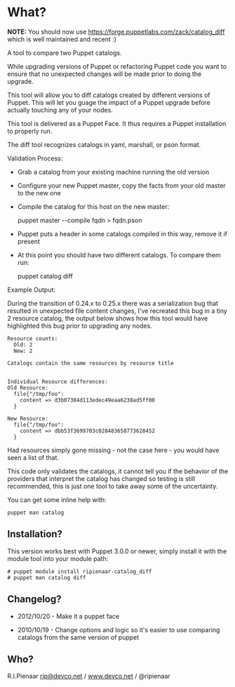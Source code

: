 What?
=====

**NOTE:** You should now use https://forge.puppetlabs.com/zack/catalog_diff
which is well maintained and recent :)


A tool to compare two Puppet catalogs.

While upgrading versions of Puppet or refactoring Puppet code you want to
ensure that no unexpected changes will be made prior to doing the upgrade.

This tool will allow you to diff catalogs created by different versions of
Puppet.  This will let you guage the impact of a Puppet upgrade before actually
touching any of your nodes.

This tool is delivered as a Puppet Face. It thus requires a Puppet installation
to properly run.

The diff tool recognizes catalogs in yaml, marshall, or pson format.

Validation Process:

 - Grab a catalog from your existing machine running the old version
 - Configure your new Puppet master, copy the facts from your old master
   to the new one
 - Compile the catalog for this host on the new master:

      puppet master --compile fqdn > fqdn.pson

 - Puppet puts a header in some catalogs compiled in this way, remove it if present
 - At this point you should have two different catalogs. To compare them run:

      puppet catalog diff <catalog1> <catalog2>

Example Output:

During the transition of 0.24.x to 0.25.x there was a serialization bug that
resulted in unexpected file content changes, I've recreated this bug in a tiny
2 resource catalog, the output below shows how this tool would have highlighted
this bug prior to upgrading any nodes.

    Resource counts:
      Old: 2
      New: 2

    Catalogs contain the same resources by resource title


    Individual Resource differences:
    Old Resource:
      file{"/tmp/foo":
        content => d3b07384d113edec49eaa6238ad5ff00
      }

    New Resource:
      file{"/tmp/foo":
        content => dbb53f3699703c028483658773628452
      }

Had resources simply gone missing - not the case here - you would have seen a
list of that.

This code only validates the catalogs, it cannot tell you if the behavior of
the providers that interpret the catalog has changed so testing is still
recommended, this is just one tool to take away some of the uncertainty.

You can get some inline help with:

    puppet man catalog

Installation?
-------------

This version works best with Puppet 3.0.0 or newer, simply install it with the
module tool into your module path:

    # puppet module install ripienaar-catalog_diff
    # puppet man catalog diff


Changelog?
----------

 - 2012/10/20 - Make it a puppet face

 - 2010/10/19 - Change options and logic so it's easier to use comparing catalogs
                from the same version of puppet


Who?
----
R.I.Pienaar <rip@devco.net> / www.devco.net / @ripienaar
